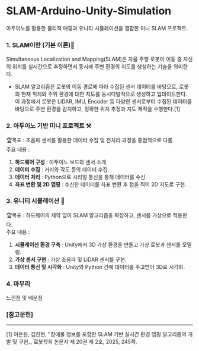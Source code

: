 # SLAM-Arduino-Unity-Simulation
아두이노를 활용한 물리적 매핑과 유니티 시뮬레이션을 결합한 미니 SLAM 프로젝트.

### 1. SLAM이란 (기본 이론)📡
Simultaneous Localization and Mapping(SLAM)은 자율 주행 로봇이 이동 중 자신의 위치를 실시간으로 추정하면서 동시에 주변 환경의 지도를 생성하는 기술을 의미한다.
- SLAM 알고리즘은 로봇의 이동 경로에 따라 수집된 센서 데이터를 바탕으로, 로봇의 현재 위치와 주위 환경에 대한 지도를 동시다발적으로 생성하고 업데이트한다. 이 과정에서 로봇은 LiDAR, IMU, Encoder 등 다양한 센서로부터 수집된 데이터를 바탕으로 주변 환경을 감지하고, 정확한 위치 추정과 지도 제작을 수행한다.[1]


### 2. 아두이노 기반 미니 프로젝트 ⚒️
🏆목표 : 초음파 센서를 활용한 데이터 수집 및 전처리 과정을 중점적으로 다룸.
<br>주요 내용 :
1. **하드웨어 구성** : 아두이노 보드와 센서 소개
2. **데이터 수집** : 거리와 각도 등의 데이터 수집.
3. **데이터 처리** : Python으로 시리얼 통신을 통해 데이터를 수신.
4. **좌표 변환 및 2D 맵핑** : 수신한 데이터를 좌표 변환 후 점을 찍어 2D 지도로 구현.


### 3. 유니티 시뮬레이션 🤖
🏆목표 : 하드웨어의 제약 없이 SLAM 알고리즘을 확장하고, 센서를 가상으로 적용한다.
<br>주요 내용 :
1. **시뮬레이션 환경 구축** : Unity에서 3D 가상 환경을 만들고 가상 로봇과 센서를 모델링.
2. **가상 센서 구현** : 가상 초음파 및 LiDAR 센서를 구현.
3. **데이터 통신 및 시각화** : Unity와 Python 간에 데이터를 주고받아 3D로 시각화.


### 4. 마무리
느낀점 및 배운점


### [참고문헌]
---
[1] 이은원, 김진현, ⌜장애물 정보를 포함한 SLAM 기반 실시간 환경 맵핑 알고리즘의 개발 및 구현⌟, 로봇학회 논문지 제 20권 제 2호, 2025, 245쪽.
